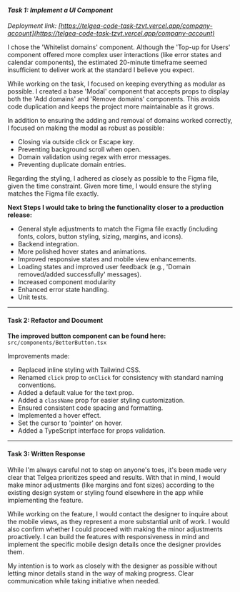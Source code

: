 #### ***Task 1: Implement a UI Component***

*Deployment link: [https://telgea-code-task-tzvt.vercel.app/company-account](https://telgea-code-task-tzvt.vercel.app/company-account)*

I chose the 'Whitelist domains' component. Although the 'Top-up for Users' component offered more complex user interactions (like error states and calendar components), the estimated 20-minute timeframe seemed insufficient to deliver work at the standard I believe you expect.

While working on the task, I focused on keeping everything as modular as possible. I created a base 'Modal' component that accepts props to display both the 'Add domains' and 'Remove domains' components. This avoids code duplication and keeps the project more maintainable as it grows.

In addition to ensuring the adding and removal of domains worked correctly, I focused on making the modal as robust as possible:

- Closing via outside click or Escape key.
- Preventing background scroll when open.
- Domain validation using regex with error messages.
- Preventing duplicate domain entries.

Regarding the styling, I adhered as closely as possible to the Figma file, given the time constraint. Given more time, I would ensure the styling matches the Figma file exactly.

**Next Steps I would take to bring the functionality closer to a production release:**

- General style adjustments to match the Figma file exactly (including fonts, colors, button styling, sizing, margins, and icons).
- Backend integration.
- More polished hover states and animations.
- Improved responsive states and mobile view enhancements.
- Loading states and improved user feedback (e.g., 'Domain removed/added successfully' messages).
- Increased component modularity
- Enhanced error state handling.
- Unit tests.

---

#### Task 2: Refactor and Document

**The improved button component can be found here:** `src/components/BetterButton.tsx`

Improvements made:

- Replaced inline styling with Tailwind CSS.
- Renamed `click` prop to `onClick` for consistency with standard naming conventions.
- Added a default value for the text prop.
- Added a `className` prop for easier styling customization.
- Ensured consistent code spacing and formatting.
- Implemented a hover effect.
- Set the cursor to 'pointer' on hover.
- Added a TypeScript interface for props validation.

---

#### Task 3: Written Response

While I'm always careful not to step on anyone's toes, it's been made very clear that Telgea prioritizes speed and results. With that in mind, I would make minor adjustments (like margins and font sizes) according to the existing design system or styling found elsewhere in the app while implementing the feature.

While working on the feature, I would contact the designer to inquire about the mobile views, as they represent a more substantial unit of work. I would also confirm whether I could proceed with making the minor adjustments proactively. I can build the features with responsiveness in mind and implement the specific mobile design details once the designer provides them.

My intention is to work as closely with the designer as possible without letting minor details stand in the way of making progress. Clear communication while taking initiative when needed.
